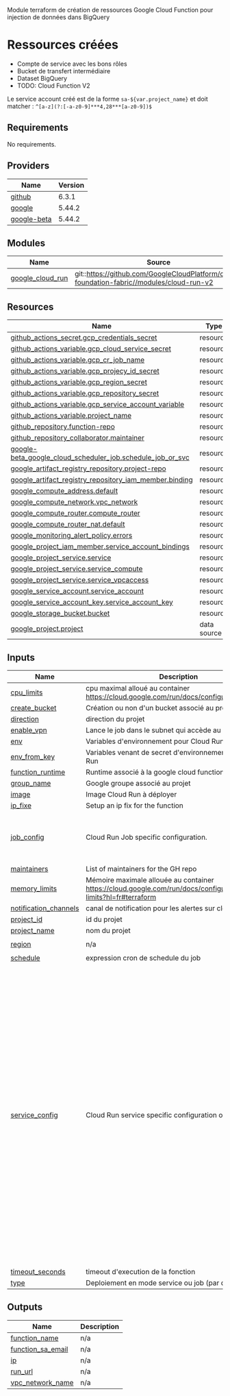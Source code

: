 Module terraform de création de ressources Google Cloud Function pour injection de données dans BigQuery

# Ressources créées
* Compte de service avec les bons rôles
* Bucket de transfert intermédiaire
* Dataset BigQuery
* TODO: Cloud Function V2

Le service account créé est de la forme `sa-${var.project_name}` et doit matcher : `^[a-z](?:[-a-z0-9]***4,28***[a-z0-9])$`

<!-- BEGIN_TF_DOCS -->
## Requirements

No requirements.

## Providers

| Name | Version |
|------|---------|
| <a name="provider_github"></a> [github](#provider\_github) | 6.3.1 |
| <a name="provider_google"></a> [google](#provider\_google) | 5.44.2 |
| <a name="provider_google-beta"></a> [google-beta](#provider\_google-beta) | 5.44.2 |

## Modules

| Name | Source | Version |
|------|--------|---------|
| <a name="module_google_cloud_run"></a> [google\_cloud\_run](#module\_google\_cloud\_run) | git::https://github.com/GoogleCloudPlatform/cloud-foundation-fabric//modules/cloud-run-v2 | v44.1.0 |

## Resources

| Name | Type |
|------|------|
| [github_actions_secret.gcp_credentials_secret](https://registry.terraform.io/providers/integrations/github/latest/docs/resources/actions_secret) | resource |
| [github_actions_variable.gcp_cloud_service_secret](https://registry.terraform.io/providers/integrations/github/latest/docs/resources/actions_variable) | resource |
| [github_actions_variable.gcp_cr_job_name](https://registry.terraform.io/providers/integrations/github/latest/docs/resources/actions_variable) | resource |
| [github_actions_variable.gcp_projecy_id_secret](https://registry.terraform.io/providers/integrations/github/latest/docs/resources/actions_variable) | resource |
| [github_actions_variable.gcp_region_secret](https://registry.terraform.io/providers/integrations/github/latest/docs/resources/actions_variable) | resource |
| [github_actions_variable.gcp_repository_secret](https://registry.terraform.io/providers/integrations/github/latest/docs/resources/actions_variable) | resource |
| [github_actions_variable.gcp_service_account_variable](https://registry.terraform.io/providers/integrations/github/latest/docs/resources/actions_variable) | resource |
| [github_actions_variable.project_name](https://registry.terraform.io/providers/integrations/github/latest/docs/resources/actions_variable) | resource |
| [github_repository.function-repo](https://registry.terraform.io/providers/integrations/github/latest/docs/resources/repository) | resource |
| [github_repository_collaborator.maintainer](https://registry.terraform.io/providers/integrations/github/latest/docs/resources/repository_collaborator) | resource |
| [google-beta_google_cloud_scheduler_job.schedule_job_or_svc](https://registry.terraform.io/providers/hashicorp/google-beta/latest/docs/resources/google_cloud_scheduler_job) | resource |
| [google_artifact_registry_repository.project-repo](https://registry.terraform.io/providers/hashicorp/google/latest/docs/resources/artifact_registry_repository) | resource |
| [google_artifact_registry_repository_iam_member.binding](https://registry.terraform.io/providers/hashicorp/google/latest/docs/resources/artifact_registry_repository_iam_member) | resource |
| [google_compute_address.default](https://registry.terraform.io/providers/hashicorp/google/latest/docs/resources/compute_address) | resource |
| [google_compute_network.vpc_network](https://registry.terraform.io/providers/hashicorp/google/latest/docs/resources/compute_network) | resource |
| [google_compute_router.compute_router](https://registry.terraform.io/providers/hashicorp/google/latest/docs/resources/compute_router) | resource |
| [google_compute_router_nat.default](https://registry.terraform.io/providers/hashicorp/google/latest/docs/resources/compute_router_nat) | resource |
| [google_monitoring_alert_policy.errors](https://registry.terraform.io/providers/hashicorp/google/latest/docs/resources/monitoring_alert_policy) | resource |
| [google_project_iam_member.service_account_bindings](https://registry.terraform.io/providers/hashicorp/google/latest/docs/resources/project_iam_member) | resource |
| [google_project_service.service](https://registry.terraform.io/providers/hashicorp/google/latest/docs/resources/project_service) | resource |
| [google_project_service.service_compute](https://registry.terraform.io/providers/hashicorp/google/latest/docs/resources/project_service) | resource |
| [google_project_service.service_vpcaccess](https://registry.terraform.io/providers/hashicorp/google/latest/docs/resources/project_service) | resource |
| [google_service_account.service_account](https://registry.terraform.io/providers/hashicorp/google/latest/docs/resources/service_account) | resource |
| [google_service_account_key.service_account_key](https://registry.terraform.io/providers/hashicorp/google/latest/docs/resources/service_account_key) | resource |
| [google_storage_bucket.bucket](https://registry.terraform.io/providers/hashicorp/google/latest/docs/resources/storage_bucket) | resource |
| [google_project.project](https://registry.terraform.io/providers/hashicorp/google/latest/docs/data-sources/project) | data source |

## Inputs

| Name | Description | Type | Default | Required |
|------|-------------|------|---------|:--------:|
| <a name="input_cpu_limits"></a> [cpu\_limits](#input\_cpu\_limits) | cpu maximal alloué au container https://cloud.google.com/run/docs/configuring/cpu?hl=fr | `string` | `"1000m"` | no |
| <a name="input_create_bucket"></a> [create\_bucket](#input\_create\_bucket) | Création ou non d'un bucket associé au projet | `bool` | `true` | no |
| <a name="input_direction"></a> [direction](#input\_direction) | direction du projet | `string` | n/a | yes |
| <a name="input_enable_vpn"></a> [enable\_vpn](#input\_enable\_vpn) | Lance le job dans le subnet qui accède au vpn | `bool` | `"false"` | no |
| <a name="input_env"></a> [env](#input\_env) | Variables d'environnement pour Cloud Run | `map(string)` | `null` | no |
| <a name="input_env_from_key"></a> [env\_from\_key](#input\_env\_from\_key) | Variables venant de secret d'environnement pour Cloud Run | `map(any)` | `null` | no |
| <a name="input_function_runtime"></a> [function\_runtime](#input\_function\_runtime) | Runtime associé à la google cloud function | `string` | `"python311"` | no |
| <a name="input_group_name"></a> [group\_name](#input\_group\_name) | Google groupe associé au projet | `string` | `null` | no |
| <a name="input_image"></a> [image](#input\_image) | Image Cloud Run à déployer | `string` | `null` | no |
| <a name="input_ip_fixe"></a> [ip\_fixe](#input\_ip\_fixe) | Setup an ip fix for the function | `bool` | `false` | no |
| <a name="input_job_config"></a> [job\_config](#input\_job\_config) | Cloud Run Job specific configuration. | <pre>object({<br/>    max_retries = optional(number)<br/>    task_count  = optional(number)<br/>    timeout     = optional(string)<br/>  })</pre> | `{}` | no |
| <a name="input_maintainers"></a> [maintainers](#input\_maintainers) | List of maintainers for the GH repo | `list(string)` | `null` | no |
| <a name="input_memory_limits"></a> [memory\_limits](#input\_memory\_limits) | Mémoire maximale allouée au container https://cloud.google.com/run/docs/configuring/memory-limits?hl=fr#terraform | `string` | `"512Mi"` | no |
| <a name="input_notification_channels"></a> [notification\_channels](#input\_notification\_channels) | canal de notification pour les alertes sur cloud run | `list(string)` | n/a | yes |
| <a name="input_project_id"></a> [project\_id](#input\_project\_id) | id du projet | `string` | n/a | yes |
| <a name="input_project_name"></a> [project\_name](#input\_project\_name) | nom du projet | `string` | n/a | yes |
| <a name="input_region"></a> [region](#input\_region) | n/a | `string` | `"europe-west1"` | no |
| <a name="input_schedule"></a> [schedule](#input\_schedule) | expression cron de schedule du job | `string` | `null` | no |
| <a name="input_service_config"></a> [service\_config](#input\_service\_config) | Cloud Run service specific configuration options. | <pre>object({<br/>    custom_audiences = optional(list(string), null)<br/>    eventarc_triggers = optional(<br/>      object({<br/>        audit_log = optional(map(object({<br/>          method  = string<br/>          service = string<br/>        })))<br/>        pubsub = optional(map(string))<br/>        storage = optional(map(object({<br/>          bucket = string<br/>          path   = optional(string)<br/>        })))<br/>        service_account_email = optional(string)<br/>    }), {})<br/>    gen2_execution_environment = optional(bool, false)<br/>    iap_config = optional(object({<br/>      iam          = optional(list(string), [])<br/>      iam_additive = optional(list(string), [])<br/>    }), null)<br/>    ingress              = optional(string, null) # ["INGRESS_TRAFFIC_ALL", "INGRESS_TRAFFIC_INTERNAL_ONLY","INGRESS_TRAFFIC_INTERNAL_LOAD_BALANCER"]<br/>    invoker_iam_disabled = optional(bool, false)<br/>    max_concurrency      = optional(number)<br/>    scaling = optional(object({<br/>      max_instance_count = optional(number)<br/>      min_instance_count = optional(number)<br/>    }))<br/>    timeout = optional(string)<br/>  })</pre> | `{}` | no |
| <a name="input_timeout_seconds"></a> [timeout\_seconds](#input\_timeout\_seconds) | timeout d'execution de la fonction | `number` | `300` | no |
| <a name="input_type"></a> [type](#input\_type) | Deploiement en mode service ou job (par défaut) | `string` | `"JOB"` | no |

## Outputs

| Name | Description |
|------|-------------|
| <a name="output_function_name"></a> [function\_name](#output\_function\_name) | n/a |
| <a name="output_function_sa_email"></a> [function\_sa\_email](#output\_function\_sa\_email) | n/a |
| <a name="output_ip"></a> [ip](#output\_ip) | n/a |
| <a name="output_run_url"></a> [run\_url](#output\_run\_url) | n/a |
| <a name="output_vpc_network_name"></a> [vpc\_network\_name](#output\_vpc\_network\_name) | n/a |
<!-- END_TF_DOCS -->